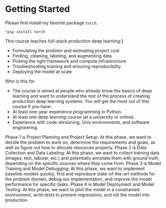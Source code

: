 # Getting Started

Please first install my favorite package `torch`.

```{.python .input  n=1}
!pip install torch
```

This course teaches full-stack production deep learning:[1]

- Formulating the problem and estimating project cost
- Finding, cleaning, labeling, and augmenting data
- Picking the right framework and compute infrastructure
- Troubleshooting training and ensuring reproducibility
- Deploying the model at scale

Who is this for

- The course is aimed at people who already know the basics of deep learning and want to understand the rest of the process of creating production deep learning systems. You will get the most out of this course if you have:
- At least one-year experience programming in Python.
- At least one deep learning course (at a university or online).
- Experience with code versioning, Unix environments, and software engineering.

Phase 1 is Project Planning and Project Setup: At this phase, we want to decide the problem to work on, determine the requirements and goals, as well as figure out how to allocate resources properly.
Phase 2 is Data Collection and Data Labeling: At this phase, we want to collect training data (images, text, tabular, etc.) and potentially annotate them with ground truth, depending on the specific sources where they come from.
Phase 3 is Model Training and Model Debugging: At this phase, we want to implement baseline models quickly, find and reproduce state-of-the-art methods for the problem domain, debug our implementation, and improve the model performance for specific tasks.
Phase 4 is Model Deployment and Model Testing: At this phase, we want to pilot the model in a constrained environment, write tests to prevent regressions, and roll the model into production.

[1]: https://course.fullstackdeeplearning.com/
